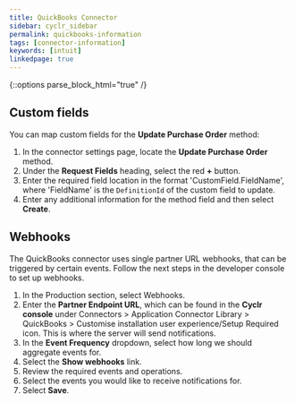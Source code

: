 ```yaml
---
title: QuickBooks Connector
sidebar: cyclr_sidebar
permalink: quickbooks-information
tags: [connector-information]
keywords: [intuit]
linkedpage: true
---
```

{::options parse_block_html="true" /}
<section class="card">

## Custom fields

You can map custom fields for the **Update Purchase Order** method:

1. In the connector settings page, locate the **Update Purchase Order** method.
2. Under the **Request Fields** heading, select the red **+** button.
3. Enter the required field location in the format 'CustomField.FieldName', where 'FieldName' is the `DefinitionId` of the custom field to update.
4. Enter any additional information for the method field and then select **Create**.

## Webhooks

The QuickBooks connector uses single partner URL webhooks, that can be triggered by certain events. Follow the next steps in the developer console to set up webhooks.

1. In the Production section, select Webhooks.
2. Enter the **Partner Endpoint URL**, which can be found in the **Cyclr console** under Connectors > Application Connector Library > QuickBooks > Customise installation user experience/Setup Required icon. This is where the server will send notifications.
3. In the **Event Frequency** dropdown, select how long we should aggregate events for.
4. Select the **Show webhooks** link.
5. Review the required events and operations.
6. Select the events you would like to receive notifications for.
7. Select **Save**.

</section>
